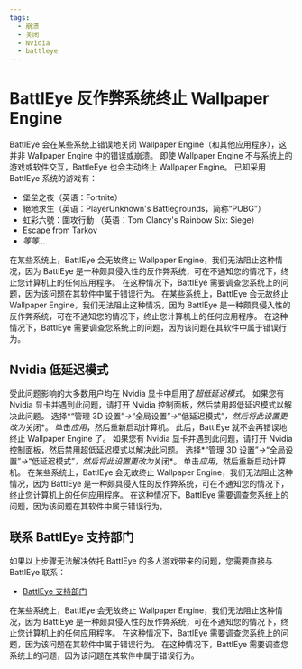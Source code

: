 ```yaml
---
tags:
  - 崩溃
  - 关闭
  - Nvidia
  - battleye
---
```


# BattlEye 反作弊系统终止 Wallpaper Engine
BattlEye 会在某些系统上错误地关闭 Wallpaper Engine（和其他应用程序），这并非 Wallpaper Engine 中的错误或崩溃。 即使 Wallpaper Engine 不与系统上的游戏或软件交互，BattleEye 也会主动终止 Wallpaper Engine。 已知采用 BattlEye 系统的游戏有：

* 堡垒之夜（英语：Fortnite）
* 絕地求生（英语：PlayerUnknown's Battlegrounds，简称“PUBG”）
* 虹彩六號：圍攻行動 （英语：Tom Clancy's Rainbow Six: Siege）
* Escape from Tarkov
* *等等...*

在某些系统上，BattlEye 会无故终止 Wallpaper Engine，我们无法阻止这种情况，因为 BattlEye 是一种颇具侵入性的反作弊系统，可在不通知您的情况下，终止您计算机上的任何应用程序。 在这种情况下，BattlEye 需要调查您系统上的问题，因为该问题在其软件中属于错误行为。 在某些系统上，BattlEye 会无故终止 Wallpaper Engine，我们无法阻止这种情况，因为 BattlEye 是一种颇具侵入性的反作弊系统，可在不通知您的情况下，终止您计算机上的任何应用程序。 在这种情况下，BattlEye 需要调查您系统上的问题，因为该问题在其软件中属于错误行为。

## Nvidia 低延迟模式
受此问题影响的大多数用户均在 Nvidia 显卡中启用了*超低延迟模式*。 如果您有 Nvidia 显卡并遇到此问题，请打开 Nvidia 控制面板，然后禁用超低延迟模式以解决此问题。 选择*“管理 3D 设置”*->*“全局设置”*->*“低延迟模式”*，然后将此设置更改为*关闭*。 单击*应用*，然后重新启动计算机。 此后，BattlEye 就不会再错误地终止 Wallpaper Engine 了。 如果您有 Nvidia 显卡并遇到此问题，请打开 Nvidia 控制面板，然后禁用超低延迟模式以解决此问题。 选择*“管理 3D 设置”*->*“全局设置”*->*“低延迟模式”*，然后将此设置更改为*关闭*。 单击*应用*，然后重新启动计算机。 在某些系统上，BattlEye 会无故终止 Wallpaper Engine，我们无法阻止这种情况，因为 BattlEye 是一种颇具侵入性的反作弊系统，可在不通知您的情况下，终止您计算机上的任何应用程序。 在这种情况下，BattlEye 需要调查您系统上的问题，因为该问题在其软件中属于错误行为。

## 联系 BattlEye 支持部门
如果以上步骤无法解决依托 BattlEye 的多人游戏带来的问题，您需要直接与 BattlEye 联系：

* [BattlEye 支持部门](https://www.battleye.com/contact/)

在某些系统上，BattlEye 会无故终止 Wallpaper Engine，我们无法阻止这种情况，因为 BattlEye 是一种颇具侵入性的反作弊系统，可在不通知您的情况下，终止您计算机上的任何应用程序。 在这种情况下，BattlEye 需要调查您系统上的问题，因为该问题在其软件中属于错误行为。 在这种情况下，BattlEye 需要调查您系统上的问题，因为该问题在其软件中属于错误行为。